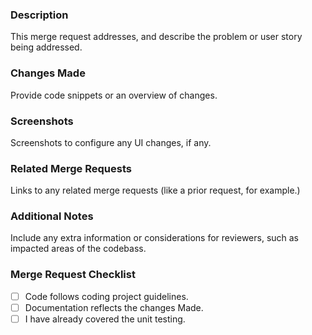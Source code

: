 ### Description
This merge request addresses, and describe the problem or user story being addressed.

### Changes Made
Provide code snippets or an overview of changes.

### Screenshots
Screenshots to configure any UI changes, if any.

### Related Merge Requests
Links to any related merge requests (like a prior request, for example.)

### Additional Notes
Include any extra information or considerations for reviewers, such as impacted areas of the codebass.

### Merge Request Checklist
 - [ ] Code follows coding project guidelines.
 - [ ] Documentation reflects the changes Made.
 - [ ] I have already covered the unit testing.
